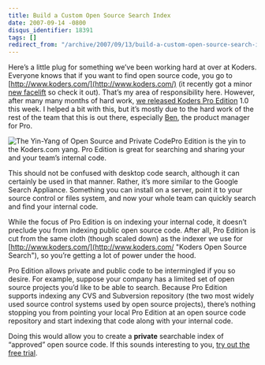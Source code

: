 ```yaml
---
title: Build a Custom Open Source Search Index
date: 2007-09-14 -0800
disqus_identifier: 18391
tags: []
redirect_from: "/archive/2007/09/13/build-a-custom-open-source-search-index-with-koders-pro.aspx/"
---
```


Here’s a little plug for something we’ve been working hard at over at
Koders. Everyone knows that if you want to find open source code, you go
to [http://www.koders.com/](http://www.koders.com/) (it recently got a
minor [new
facelift](http://www.koders.com/blog/?p=93 "If one has no vanity...") so
check it out). That’s my area of responsibility here. However, after
many many months of hard work, [we released Koders Pro
Edition](http://www.koders.com/blog/?p=94 "Koders Pro Edition Launches")
1.0 this week. I helped a bit with this, but it’s mostly due to the hard
work of the rest of the team that this is out there, especially
[Ben](http://www.beebe4.com/ "Ben Mcdonald"), the product manager for
Pro.

![The Yin-Yang of Open Source and Private
Code](https://haacked.com/images/haacked_com/WindowsLiveWriter/BuildACustomOpenSourceSearchIndexWithPro_CBF0/home_koders_symbol_1_5.gif)Pro
Edition is the yin to the Koders.com yang. Pro Edition is great for
searching and sharing your and your team’s internal code.

This should not be confused with desktop code search, although it can
certainly be used in that manner. Rather, it’s more similar to the
Google Search Appliance. Something you can install on a server, point it
to your source control or files system, and now your whole team can
quickly search and find your internal code.

While the focus of Pro Edition is on indexing your internal code, it
doesn’t preclude you from indexing public open source code. After all,
Pro Edition is cut from the same cloth (though scaled down) as the
indexer we use for
[http://www.koders.com/](http://www.koders.com/ "Koders Open Source Search"),
so you’re getting a lot of power under the hood.

Pro Edition allows private and public code to be intermingled if you so
desire. For example, suppose your company has a limited set of open
source projects you’d like to be able to search. Because Pro Edition
supports indexing any CVS and Subversion repository (the two most widely
used source control systems used by open source projects), there’s
nothing stopping you from pointing your local Pro Edition at an open
source code repository and start indexing that code along with your
internal code.

Doing this would allow you to create a **private** searchable index of
“approved” open source code. If this sounds interesting to you, [try out
the free
trial](http://www.koders.com/gopro/ "Koders Pro Edition Download").

